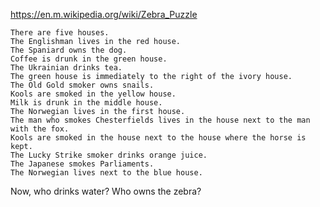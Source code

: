 https://en.m.wikipedia.org/wiki/Zebra_Puzzle

    There are five houses.
    The Englishman lives in the red house.
    The Spaniard owns the dog.
    Coffee is drunk in the green house.
    The Ukrainian drinks tea.
    The green house is immediately to the right of the ivory house.
    The Old Gold smoker owns snails.
    Kools are smoked in the yellow house.
    Milk is drunk in the middle house.
    The Norwegian lives in the first house.
    The man who smokes Chesterfields lives in the house next to the man with the fox.
    Kools are smoked in the house next to the house where the horse is kept.
    The Lucky Strike smoker drinks orange juice.
    The Japanese smokes Parliaments.
    The Norwegian lives next to the blue house.

Now, who drinks water? Who owns the zebra?